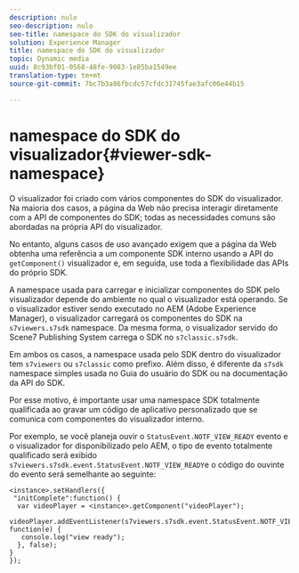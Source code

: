 ```yaml
---
description: nulo
seo-description: nulo
seo-title: namespace do SDK do visualizador
solution: Experience Manager
title: namespace do SDK do visualizador
topic: Dynamic media
uuid: 8c93bf01-0568-48fe-9083-1e85ba1549ee
translation-type: tm+mt
source-git-commit: 7bc7b3a86fbcdc57cfdc31745fae3afc06e44b15

---
```



# namespace do SDK do visualizador{#viewer-sdk-namespace}

O visualizador foi criado com vários componentes do SDK do visualizador. Na maioria dos casos, a página da Web não precisa interagir diretamente com a API de componentes do SDK; todas as necessidades comuns são abordadas na própria API do visualizador.

No entanto, alguns casos de uso avançado exigem que a página da Web obtenha uma referência a um componente SDK interno usando a API do `getComponent()` visualizador e, em seguida, use toda a flexibilidade das APIs do próprio SDK.

A namespace usada para carregar e inicializar componentes do SDK pelo visualizador depende do ambiente no qual o visualizador está operando. Se o visualizador estiver sendo executado no AEM (Adobe Experience Manager), o visualizador carregará os componentes do SDK na `s7viewers.s7sdk` namespace. Da mesma forma, o visualizador servido do Scene7 Publishing System carrega o SDK no `s7classic.s7sdk`.

Em ambos os casos, a namespace usada pelo SDK dentro do visualizador tem `s7viewers` ou `s7classic` como prefixo. Além disso, é diferente da `s7sdk` namespace simples usada no Guia do usuário do SDK ou na documentação da API do SDK.

Por esse motivo, é importante usar uma namespace SDK totalmente qualificada ao gravar um código de aplicativo personalizado que se comunica com componentes do visualizador interno.

Por exemplo, se você planeja ouvir o `StatusEvent.NOTF_VIEW_READY` evento e o visualizador for disponibilizado pelo AEM, o tipo de evento totalmente qualificado será exibido `s7viewers.s7sdk.event.StatusEvent.NOTF_VIEW_READY`e o código do ouvinte do evento será semelhante ao seguinte:

```
<instance>.setHandlers({ 
 "initComplete":function() { 
  var videoPlayer = <instance>.getComponent("videoPlayer"); 
   videoPlayer.addEventListener(s7viewers.s7sdk.event.StatusEvent.NOTF_VIEW_READY, function(e) { 
   console.log("view ready"); 
  }, false); 
} 
});
```

